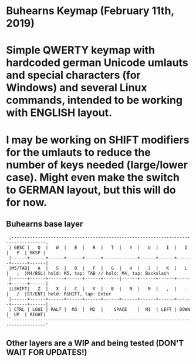Buhearns Keymap (February 11th, 2019)
=====================================

# Simple QWERTY keymap with hardcoded german Unicode umlauts and special characters (for Windows) and several Linux commands, intended to be working with ENGLISH layout.
# I may be working on SHIFT modifiers for the umlauts to reduce the number of keys needed (large/lower case). Might even make the switch to GERMAN layout, but this will do for now.


## Buhearns base layer
```
 ,-----------------------------------------------------------------------------------.
 | GESC |   Q  |   W  |   E  |   R  |   T  |   Y  |   U  |   I  |   O  |   P  | BKSP |
 |------+------+------+------+------+-------------+------+------+------+------+------|
 |M5/TAB|   A  |   S  |   D  |   F  |   G  |   H  |   J  |   K  |   L  |   ;  |M4/BSL| hold: M5, tap: TAB // hold: M4, tap: Backslash 
 |------+------+------+------+------+------|------+------+------+------+------+------|
 |LSHIFT|   Z  |   X  |   C  |   V  |   B  |   N  |   M  |   ,  |   .  |   /  |ST/ENT| hold: RSHIFT, tap: Enter
 |------+------+------+------+------+------+------+------+------+------+------+------|
 | CTRL | LGUI | RALT |  M3  |  M2  |    SPACE    |  M1  | LEFT | DOWN |  UP  | RIGHT|
 `-----------------------------------------------------------------------------------'
```

## Other layers are a WIP and being tested (DON'T WAIT FOR UPDATES!)
